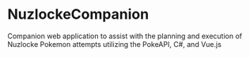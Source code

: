 # NuzlockeCompanion
Companion web application to assist with the planning and execution of Nuzlocke Pokemon attempts utilizing the PokeAPI, C#, and Vue.js
